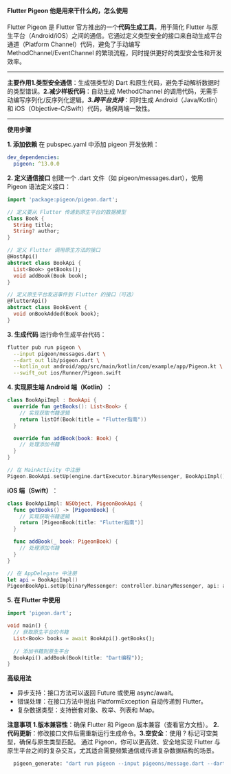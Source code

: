 #### Flutter Pigeon 他是用来干什么的，怎么使用




Flutter Pigeon 是 Flutter 官方推出的一个 ​**​代码生成工具**​​，用于简化 Flutter 与原生平台（Android/iOS）之间的通信。它通过定义类型安全的接口来自动生成平台通道（Platform Channel）代码，避免了手动编写 MethodChannel/EventChannel 的繁琐流程，同时提供更好的类型安全性和开发效率。
___
**主要作用​​**
**​1.​类型安全通信​**​：生成强类型的 Dart 和原生代码，避免手动解析数据时的类型错误。
**​2.​减少样板代码**​​：自动生成 MethodChannel 的调用代码，无需手动编写序列化/反序列化逻辑。
***​3.​跨平台支持***​​：同时生成 Android（Java/Kotlin）和 iOS（Objective-C/Swift）代码，确保两端一致性。
___

**​​使用步骤​​**

**1. 添加依赖**
在 pubspec.yaml 中添加 pigeon 开发依赖：
```yaml
dev_dependencies:
  pigeon: ^13.0.0
```
**2. 定义通信接口**
创建一个 .dart 文件（如 pigeon/messages.dart），使用 Pigeon 语法定义接口：

```dart
import 'package:pigeon/pigeon.dart';

// 定义要从 Flutter 传递到原生平台的数据模型
class Book {
  String title;
  String? author;
}

// 定义 Flutter 调用原生方法的接口
@HostApi()
abstract class BookApi {
  List<Book> getBooks();
  void addBook(Book book);
}

// 定义原生平台发送事件到 Flutter 的接口（可选）
@FlutterApi()
abstract class BookEvent {
  void onBookAdded(Book book);
}
```

**3. 生成代码**
运行命令生成平台代码：

```bash
flutter pub run pigeon \
  --input pigeon/messages.dart \
  --dart_out lib/pigeon.dart \
  --kotlin_out android/app/src/main/kotlin/com/example/app/Pigeon.kt \
  --swift_out ios/Runner/Pigeon.swift
```

**4. 实现原生端**
****Android 端（Kotlin）​​：****
```kotlin
class BookApiImpl : BookApi {
  override fun getBooks(): List<Book> {
    // 实现获取书籍逻辑
    return listOf(Book(title = "Flutter指南"))
  }

  override fun addBook(book: Book) {
    // 处理添加书籍
  }
}

// 在 MainActivity 中注册
Pigeon.BookApi.setUp(engine.dartExecutor.binaryMessenger, BookApiImpl())
```
**iOS 端（Swift）**​​：

```swift
class BookApiImpl: NSObject, PigeonBookApi {
  func getBooks() -> [PigeonBook] {
    // 实现获取书籍逻辑
    return [PigeonBook(title: "Flutter指南")]
  }

  func addBook(_ book: PigeonBook) {
    // 处理添加书籍
  }
}

// 在 AppDelegate 中注册
let api = BookApiImpl()
PigeonBookApi.setUp(binaryMessenger: controller.binaryMessenger, api: api)
```


**5. 在 Flutter 中使用**
```dart
import 'pigeon.dart';

void main() {
  // 获取原生平台的书籍
  List<Book> books = await BookApi().getBooks();
  
  // 添加书籍到原生平台
  BookApi().addBook(Book(title: "Dart编程"));
}
```
**高级用法​​**

* ​异步支持​​：接口方法可以返回 Future 或使用 async/await。
* ​错误处理​​：在接口方法中抛出 PlatformException 自动传递到 Flutter。
* ​复杂数据类型​​：支持嵌套对象、枚举、列表和 Map。


**注意事项​​**
**​1.​版本兼容性**​​：确保 Flutter 和 Pigeon 版本兼容（查看官方文档）。
**2.​​代码更新**​​：修改接口文件后需重新运行生成命令。
**​3.​空安全​**​：使用 ? 标记可空类型，确保与原生类型匹配。
通过 Pigeon，你可以更高效、安全地实现 Flutter 与原生平台之间的复杂交互，尤其适合需要频繁通信或传递复杂数据结构的场景。

```bash
  pigeon_generate: "dart run pigeon --input pigeons/message.dart --dart_out lib/pigeons/message.dart --swift_out ios/Runner/PigeonApi.swift --objc_header_out ios/Runner/PigeonApi.h --objc_source_out ios/Runner/PigeonApi.mm --kotlin_out android/app/src/main/kotlin/com/example/myflutterproject/PigeonApi.kt --kotlin_package com.example.myflutterproject"
```
